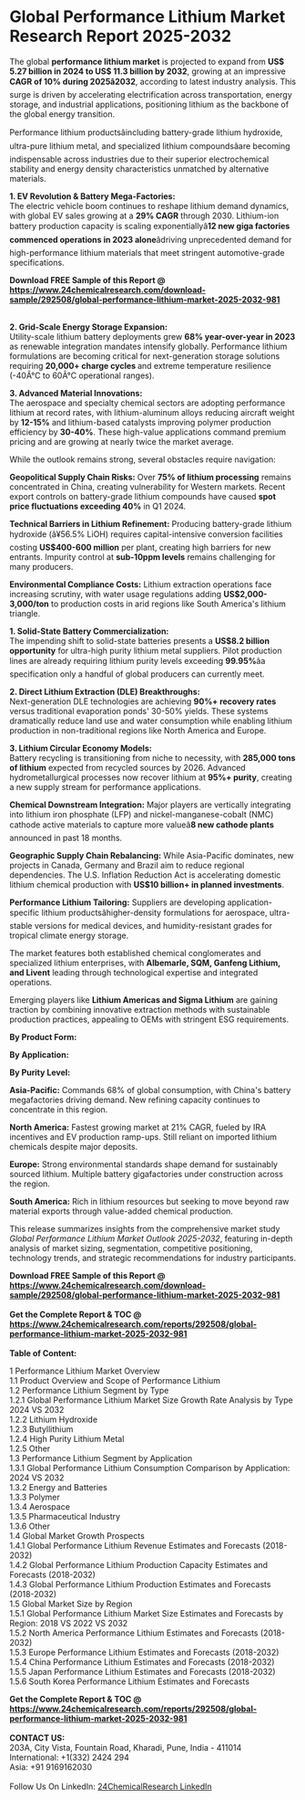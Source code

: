 <h1>Global Performance Lithium Market Research Report 2025-2032</h1><p>The global <strong>performance lithium market</strong> is projected to expand from <strong>US$ 5.27 billion in 2024 to US$ 11.3 billion by 2032</strong>, growing at an impressive <strong>CAGR of 10% during 2025â2032</strong>, according to latest industry analysis. This surge is driven by accelerating electrification across transportation, energy storage, and industrial applications, positioning lithium as the backbone of the global energy transition.</p><p>Performance lithium productsâincluding battery-grade lithium hydroxide, ultra-pure lithium metal, and specialized lithium compoundsâare becoming indispensable across industries due to their superior electrochemical stability and energy density characteristics unmatched by alternative materials.</p><p><strong>1. EV Revolution &amp; Battery Mega-Factories:</strong><br>
The electric vehicle boom continues to reshape lithium demand dynamics, with global EV sales growing at a <strong>29% CAGR</strong> through 2030. Lithium-ion battery production capacity is scaling exponentiallyâ<strong>12 new giga factories commenced operations in 2023 alone</strong>âdriving unprecedented demand for high-performance lithium materials that meet stringent automotive-grade specifications.</p><div><b>Download FREE Sample of this Report @ 
            <a href="https://www.24chemicalresearch.com/download-sample/292508/global-performance-lithium-market-2025-2032-981">
            https://www.24chemicalresearch.com/download-sample/292508/global-performance-lithium-market-2025-2032-981</a></b></div><br><p><strong>2. Grid-Scale Energy Storage Expansion:</strong><br>
Utility-scale lithium battery deployments grew <strong>68% year-over-year in 2023</strong> as renewable integration mandates intensify globally. Performance lithium formulations are becoming critical for next-generation storage solutions requiring <strong>20,000+ charge cycles </strong>and extreme temperature resilience (-40Â°C to 60Â°C operational ranges).</p><p><strong>3. Advanced Material Innovations:</strong><br>
The aerospace and specialty chemical sectors are adopting performance lithium at record rates, with lithium-aluminum alloys reducing aircraft weight by <strong>12-15%</strong> and lithium-based catalysts improving polymer production efficiency by <strong>30-40%</strong>. These high-value applications command premium pricing and are growing at nearly twice the market average.</p><p>While the outlook remains strong, several obstacles require navigation:</p><p><strong>Geopolitical Supply Chain Risks:</strong> Over <strong>75% of lithium processing</strong> remains concentrated in China, creating vulnerability for Western markets. Recent export controls on battery-grade lithium compounds have caused <strong>spot price fluctuations exceeding 40%</strong> in Q1 2024.</p><p><strong>Technical Barriers in Lithium Refinement:</strong> Producing battery-grade lithium hydroxide (â¥56.5% LiOH) requires capital-intensive conversion facilities costing <strong>US$400-600 million</strong> per plant, creating high barriers for new entrants. Impurity control at <strong>sub-10ppm levels</strong> remains challenging for many producers.</p><p><strong>Environmental Compliance Costs:</strong> Lithium extraction operations face increasing scrutiny, with water usage regulations adding <strong>US$2,000-3,000/ton</strong> to production costs in arid regions like South America's lithium triangle.</p><p><strong>1. Solid-State Battery Commercialization:</strong><br>
The impending shift to solid-state batteries presents a <strong>US$8.2 billion opportunity</strong> for ultra-high purity lithium metal suppliers. Pilot production lines are already requiring lithium purity levels exceeding <strong>99.95%</strong>âa specification only a handful of global producers can currently meet.</p><p><strong>2. Direct Lithium Extraction (DLE) Breakthroughs:</strong><br>
Next-generation DLE technologies are achieving <strong>90%+ recovery rates</strong> versus traditional evaporation ponds' 30-50% yields. These systems dramatically reduce land use and water consumption while enabling lithium production in non-traditional regions like North America and Europe.</p><p><strong>3. Lithium Circular Economy Models:</strong><br>
Battery recycling is transitioning from niche to necessity, with <strong>285,000 tons of lithium</strong> expected from recycled sources by 2026. Advanced hydrometallurgical processes now recover lithium at <strong>95%+ purity</strong>, creating a new supply stream for performance applications.</p><p><strong>Chemical Downstream Integration:</strong> Major players are vertically integrating into lithium iron phosphate (LFP) and nickel-manganese-cobalt (NMC) cathode active materials to capture more valueâ<strong>8 new cathode plants</strong> announced in past 18 months.</p><p><strong>Geographic Supply Chain Rebalancing:</strong> While Asia-Pacific dominates, new projects in Canada, Germany and Brazil aim to reduce regional dependencies. The U.S. Inflation Reduction Act is accelerating domestic lithium chemical production with <strong>US$10 billion+ in planned investments</strong>.</p><p><strong>Performance Lithium Tailoring:</strong> Suppliers are developing application-specific lithium productsâhigher-density formulations for aerospace, ultra-stable versions for medical devices, and humidity-resistant grades for tropical climate energy storage.</p><p>The market features both established chemical conglomerates and specialized lithium enterprises, with <strong>Albemarle, SQM, Ganfeng Lithium, and Livent</strong> leading through technological expertise and integrated operations.</p><p>Emerging players like <strong>Lithium Americas and Sigma Lithium</strong> are gaining traction by combining innovative extraction methods with sustainable production practices, appealing to OEMs with stringent ESG requirements.</p><p><strong>By Product Form:</strong></p><p><strong>By Application:</strong></p><p><strong>By Purity Level:</strong></p><p><strong>Asia-Pacific:</strong> Commands 68% of global consumption, with China's battery megafactories driving demand. New refining capacity continues to concentrate in this region.</p><p><strong>North America:</strong> Fastest growing market at 21% CAGR, fueled by IRA incentives and EV production ramp-ups. Still reliant on imported lithium chemicals despite major deposits.</p><p><strong>Europe:</strong> Strong environmental standards shape demand for sustainably sourced lithium. Multiple battery gigafactories under construction across the region.</p><p><strong>South America:</strong> Rich in lithium resources but seeking to move beyond raw material exports through value-added chemical production.</p><p>This release summarizes insights from the comprehensive market study <em>Global Performance Lithium Market Outlook 2025-2032</em>, featuring in-depth analysis of market sizing, segmentation, competitive positioning, technology trends, and strategic recommendations for industry participants.</p><div><b>Download FREE Sample of this Report @ 
            <a href="https://www.24chemicalresearch.com/download-sample/292508/global-performance-lithium-market-2025-2032-981">
            https://www.24chemicalresearch.com/download-sample/292508/global-performance-lithium-market-2025-2032-981</a></b></div><br><div><b>Get the Complete Report & TOC @ 
            <a href="https://www.24chemicalresearch.com/reports/292508/global-performance-lithium-market-2025-2032-981">
            https://www.24chemicalresearch.com/reports/292508/global-performance-lithium-market-2025-2032-981</a></b></div><br>
            <b>Table of Content:</b><p>1 Performance Lithium Market Overview<br />
    1.1 Product Overview and Scope of Performance Lithium<br />
    1.2 Performance Lithium Segment by Type<br />
        1.2.1 Global Performance Lithium Market Size Growth Rate Analysis by Type 2024 VS 2032<br />
        1.2.2 Lithium Hydroxide<br />
        1.2.3 Butyllithium<br />
        1.2.4 High Purity Lithium Metal<br />
        1.2.5 Other<br />
    1.3 Performance Lithium Segment by Application<br />
        1.3.1 Global Performance Lithium Consumption Comparison by Application: 2024 VS 2032<br />
        1.3.2 Energy and Batteries<br />
        1.3.3 Polymer<br />
        1.3.4 Aerospace<br />
        1.3.5 Pharmaceutical Industry<br />
        1.3.6 Other<br />
    1.4 Global Market Growth Prospects<br />
        1.4.1 Global Performance Lithium Revenue Estimates and Forecasts (2018-2032)<br />
        1.4.2 Global Performance Lithium Production Capacity Estimates and Forecasts (2018-2032)<br />
        1.4.3 Global Performance Lithium Production Estimates and Forecasts (2018-2032)<br />
    1.5 Global Market Size by Region<br />
        1.5.1 Global Performance Lithium Market Size Estimates and Forecasts by Region: 2018 VS 2022 VS 2032<br />
        1.5.2 North America Performance Lithium Estimates and Forecasts (2018-2032)<br />
        1.5.3 Europe Performance Lithium Estimates and Forecasts (2018-2032)<br />
        1.5.4 China Performance Lithium Estimates and Forecasts (2018-2032)<br />
        1.5.5 Japan Performance Lithium Estimates and Forecasts (2018-2032)<br />
        1.5.6 South Korea Performance Lithium Estimates and Forecasts </p><div><b>Get the Complete Report & TOC @ 
            <a href="https://www.24chemicalresearch.com/reports/292508/global-performance-lithium-market-2025-2032-981">
            https://www.24chemicalresearch.com/reports/292508/global-performance-lithium-market-2025-2032-981</a></b></div><br><b>CONTACT US:</b><br>
            203A, City Vista, Fountain Road, Kharadi, Pune, India - 411014<br>
            International: +1(332) 2424 294<br>
            Asia: +91 9169162030 <br><br>
            Follow Us On LinkedIn: <a href="https://www.linkedin.com/company/24chemicalresearch/">24ChemicalResearch LinkedIn</a>